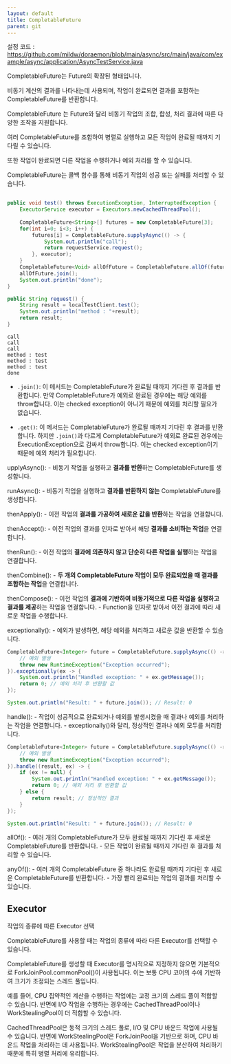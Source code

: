 ```yaml
---
layout: default
title: CompletableFuture
parent: git
---
```


설정 코드 : https://github.com/mildw/doraemon/blob/main/async/src/main/java/com/example/async/application/AsyncTestService.java

CompletableFuture는 Future의 확장된 형태입니다.

비동기 계산의 결과를 나타내는데 사용되며, 작업이 완료되면 결과를 포함하는 CompletableFuture를 반환합니다.

CompletableFuture 는 Future와 달리 비동기 작업의 조합, 합성, 처리 결과에 따른 다양한 조작을 지원합니다.

여러 CompletableFuture를 조합하여 병렬로 실행하고 모든 작업이 완료될 때까지 기다릴 수 있습니다. 

또한 작업이 완료되면 다른 작업을 수행하거나 예외 처리를 할 수 있습니다.

CompletableFuture는 콜백 함수를 통해 비동기 작업의 성공 또는 실패를 처리할 수 있습니다.

```java
    
public void test() throws ExecutionException, InterruptedException {  
    ExecutorService executor = Executors.newCachedThreadPool();  
  
    CompletableFuture<String>[] futures = new CompletableFuture[3];  
    for(int i=0; i<3; i++) {  
        futures[i] = CompletableFuture.supplyAsync(() -> {  
            System.out.println("call");  
            return requestService.request();  
        }, executor);  
    }  
    CompletableFuture<Void> allOfFuture = CompletableFuture.allOf(futures);  
    allOfFuture.join();  
    System.out.println("done");  
}
```

```java
public String request() {  
    String result = localTestClient.test();  
    System.out.println("method : "+result);  
    return result;  
}
```

```
call
call
call
method : test
method : test
method : test
done
```

- `.join()`: 이 메서드는 CompletableFuture가 완료될 때까지 기다린 후 결과를 반환합니다. 만약 CompletableFuture가 예외로 완료된 경우에는 해당 예외를 throw합니다. 이는 checked exception이 아니기 때문에 예외를 처리할 필요가 없습니다.

- `.get()`: 이 메서드는 CompletableFuture가 완료될 때까지 기다린 후 결과를 반환합니다. 하지만 `.join()`과 다르게 CompletableFuture가 예외로 완료된 경우에는 ExecutionException으로 감싸서 throw합니다. 이는 checked exception이기 때문에 예외 처리가 필요합니다.

upplyAsync():
    - 비동기 작업을 실행하고 **결과를 반환**하는 CompletableFuture를 생성합니다.

runAsync():
    - 비동기 작업을 실행하고 **결과를 반환하지 않는** CompletableFuture를 생성합니다.

 thenApply():
    - 이전 작업의 **결과를 가공하여 새로운 값을 반환**하는 작업을 연결합니다.

thenAccept():
    - 이전 작업의 결과를 인자로 받아서 해당 **결과를 소비하는 작업**을 연결합니다.

thenRun():
    - 이전 작업의 **결과에 의존하지 않고 단순히 다른 작업을 실행**하는 작업을 연결합니다.

thenCombine():
    - **두 개의 CompletableFuture 작업이 모두 완료되었을 때 결과를 조합하는 작업**을 연결합니다.

thenCompose():
    - 이전 작업의 **결과에 기반하여 비동기적으로 다른 작업을 실행하고 결과를 제공**하는 작업을 연결합니다.
    - Function을 인자로 받아서 이전 결과에 따라 새로운 작업을 수행합니다.

exceptionally():
    - 예외가 발생하면, 해당 예외를 처리하고 새로운 값을 반환할 수 있습니다.
```java
CompletableFuture<Integer> future = CompletableFuture.supplyAsync(() -> {
    // 예외 발생
    throw new RuntimeException("Exception occurred");
}).exceptionally(ex -> {
    System.out.println("Handled exception: " + ex.getMessage());
    return 0; // 예외 처리 후 반환할 값
});

System.out.println("Result: " + future.join()); // Result: 0

```

handle():
    - 작업이 성공적으로 완료되거나 예외를 발생시켰을 때 결과나 예외를 처리하는 작업을 연결합니다.
    - exceptionally()와 달리, 정상적인 결과나 예외 모두를 처리합니다.

```java
CompletableFuture<Integer> future = CompletableFuture.supplyAsync(() -> {
    // 예외 발생
    throw new RuntimeException("Exception occurred");
}).handle((result, ex) -> {
    if (ex != null) {
        System.out.println("Handled exception: " + ex.getMessage());
        return 0; // 예외 처리 후 반환할 값
    } else {
        return result; // 정상적인 결과
    }
});

System.out.println("Result: " + future.join()); // Result: 0

```

allOf():
    - 여러 개의 CompletableFuture가 모두 완료될 때까지 기다린 후 새로운 CompletableFuture를 반환합니다.
    - 모든 작업이 완료될 때까지 기다린 후 결과를 처리할 수 있습니다.

anyOf():
    - 여러 개의 CompletableFuture 중 하나라도 완료될 때까지 기다린 후 새로운 CompletableFuture를 반환합니다.
    - 가장 빨리 완료되는 작업의 결과를 처리할 수 있습니다.


## Executor

작업의 종류에 따른 Executor 선택

CompletableFuture를 사용할 때는 작업의 종류에 따라 다른 Executor를 선택할 수 있습니다.

CompletableFuture를 생성할 때 Executor를 명시적으로 지정하지 않으면 기본적으로 ForkJoinPool.commonPool()이 사용됩니다. 이는 보통 CPU 코어의 수에 기반하여 크기가 조정되는 스레드 풀입니다.

예를 들어, CPU 집약적인 계산을 수행하는 작업에는 고정 크기의 스레드 풀이 적합할 수 있습니다.
반면에 I/O 작업을 수행하는 경우에는 CachedThreadPool이나 WorkStealingPool이 더 적합할 수 있습니다.

CachedThreadPool은 동적 크기의 스레드 풀로, I/O 및 CPU 바운드 작업에 사용될 수 있습니다. 반면에 WorkStealingPool은 ForkJoinPool을 기반으로 하며, CPU 바운드 작업을 처리하는 데 사용됩니다. WorkStealingPool은 작업을 분산하여 처리하기 때문에 특히 병렬 처리에 유리합니다.
